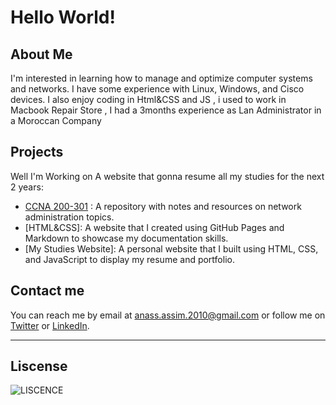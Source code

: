 # Hello World! 

## About Me
I'm interested in learning how to manage and optimize computer systems and networks. I have some experience with Linux, Windows, and Cisco devices. I also enjoy coding in Html&CSS and JS , i used to work in Macbook Repair Store , I had a 3months experience as Lan Administrator in a Moroccan Company

## Projects
Well I'm Working on A website that gonna resume all my studies for the next 2 years:

- [CCNA 200-301](https://github.com/RoronoaZoro53/CCNA200_305_GUIDE) : A repository with notes and resources on network administration topics.
- [HTML&CSS]: A website that I created using GitHub Pages and Markdown to showcase my documentation skills.
- [My Studies Website]: A personal website that I built using HTML, CSS, and JavaScript to display my resume and portfolio.

## Contact me
You can reach me by email at anass.assim.2010@gmail.com or follow me on [Twitter](https://twitter.com/ANASS_53) or [LinkedIn](https://es.linkedin.com/in/anass-assim-586ab7244).
***
## Liscense

 ![LISCENCE](https://encrypted-tbn0.gstatic.com/images?q=tbn:ANd9GcQEnGdfWefXanPhRlnnzIhMRkzA2gvShNrKlxQlCtU5dBlfUlXhIY2LCpx3ou1GEyRDoXo&usqp=CAU) 
